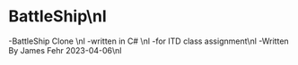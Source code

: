 # BattleShip\nl
-BattleShip Clone \nl
-written in C# \nl
-for ITD class assignment\nl
-Written By James Fehr 2023-04-06\nl
